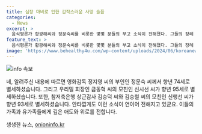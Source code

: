 ```yaml
---
title: 심장 마비로 인한 갑작스러운 사망 슬픔
categories:
  - News
excerpt: >
  음식평론가 황광해씨와 정문숙씨를 비롯한 몇몇 분들의 부고 소식이 전해졌다. 그들의 장례 정보와 연락처는 아래와 같다. 클릭해서 자세한 내용을 확인해보자.
feature_text: >
  음식평론가 황광해씨와 정문숙씨를 비롯한 몇몇 분들의 부고 소식이 전해졌다. 그들의 장례 정보와 연락처는 아래와 같다. 클릭해서 자세한 내용을 확인해보자.
image: 'https://www.behealthy4u.com/wp-content/uploads/2024/06/koreanews.jpg'
---
```


<p><img src="https://www.behealthy4u.com/wp-content/uploads/2024/06/koreanews.jpg" alt="info 속보" /></p>

<p>네, 알려주신 내용에 따르면 영화감독 정지영 씨의 부인인 정문숙 씨께서 향년 74세로 별세하셨습니다. 그리고 우리밀 회장인 금동혁 씨의 모친인 신시선 씨가 향년 95세로 별세하셨습니다. 또한, 참저축은행 상근감사 김승덕 씨와 김승철 씨의 모친인 신행선 씨가 향년 93세로 별세하셨습니다. 안타깝게도 이런 소식이 연이어 전해지고 있군요. 이들의 가족과 유가족들에게 깊은 애도와 위로를 전합니다.</p>
생생한 뉴스, <a href="https://onioninfo.kr" rel="dofollow">onioninfo.kr</a>



